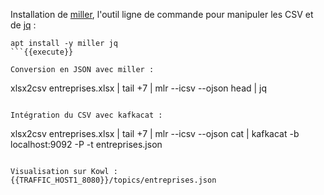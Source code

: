 Installation de [miller](https://github.com/johnkerl/miller), l'outil ligne de commande pour manipuler les CSV et de [jq](https://stedolan.github.io/jq/) : 
```
apt install -y miller jq
```{{execute}}

Conversion en JSON avec miller : 
```
xlsx2csv entreprises.xlsx | tail +7 | mlr --icsv --ojson head | jq
```{{execute}}

Intégration du CSV avec kafkacat : 
```
xlsx2csv entreprises.xlsx  | tail +7 | mlr --icsv --ojson cat | kafkacat -b localhost:9092 -P -t entreprises.json
```{{execute}}

Visualisation sur Kowl : {{TRAFFIC_HOST1_8080}}/topics/entreprises.json
